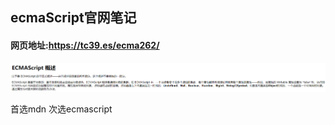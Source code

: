 ## ecmaScript官网笔记

#### 网页地址:https://tc39.es/ecma262/

![1663123905936](image/ECMA官网笔记/1663123905936.png)

首选mdn 次选ecmascript

